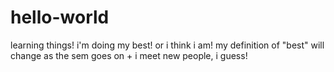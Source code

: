 # hello-world
learning things!
i'm doing my best! or i think i am! my definition of "best" will change as the sem goes on + i meet new people, i guess!
